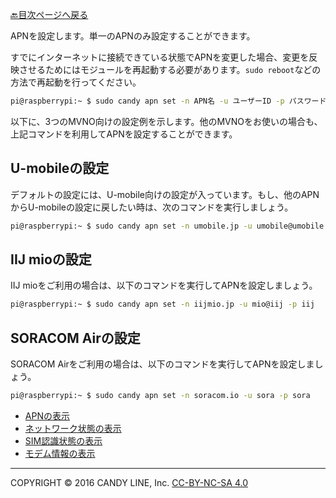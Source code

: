 [🔙目次ページへ戻る](README.md)

APNを設定します。単一のAPNのみ設定することができます。

すでにインターネットに接続できている状態でAPNを変更した場合、変更を反映させるためにはモジュールを再起動する必要があります。```sudo reboot```などの方法で再起動を行ってください。

```bash
pi@raspberrypi:~ $ sudo candy apn set -n APN名 -u ユーザーID -p パスワード
```

以下に、3つのMVNO向けの設定例を示します。他のMVNOをお使いの場合も、上記コマンドを利用してAPNを設定することができます。

## U-mobileの設定

デフォルトの設定には、U-mobile向けの設定が入っています。もし、他のAPNからU-mobileの設定に戻したい時は、次のコマンドを実行しましょう。

```bash
pi@raspberrypi:~ $ sudo candy apn set -n umobile.jp -u umobile@umobile.jp -p umobile
```

## IIJ mioの設定

IIJ mioをご利用の場合は、以下のコマンドを実行してAPNを設定しましょう。

```bash
pi@raspberrypi:~ $ sudo candy apn set -n iijmio.jp -u mio@iij -p iij
```

## SORACOM Airの設定

SORACOM Airをご利用の場合は、以下のコマンドを実行してAPNを設定しましょう。

```bash
pi@raspberrypi:~ $ sudo candy apn set -n soracom.io -u sora -p sora
```

* [APNの表示](APNの表示.md)
* [ネットワーク状態の表示](ネットワーク状態の表示.md)
* [SIM認識状態の表示](SIM認識状態の表示.md)
* [モデム情報の表示](モデム情報の表示.md)

---
COPYRIGHT © 2016 CANDY LINE, Inc. [CC-BY-NC-SA 4.0](https://creativecommons.org/licenses/by-nc-sa/4.0/)

